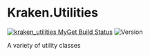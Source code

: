# Kraken.Utilities

[![kraken_utilities MyGet Build Status](https://www.myget.org/BuildSource/Badge/kraken_utilities?identifier=05219e91-c6cd-45bb-9792-1f56d719ba3b)](https://www.myget.org/)  ![Version](https://img.shields.io/nuget/v/Kraken.Tests.svg)

A variety of utility classes